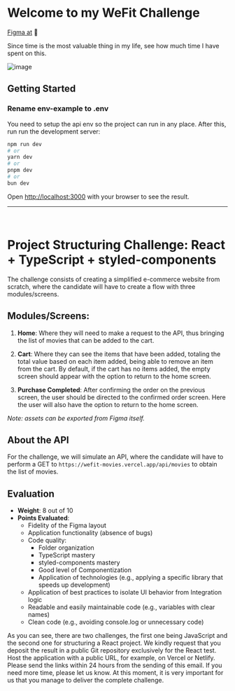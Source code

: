 # Welcome to my WeFit Challenge

[Figma at](https://www.figma.com/file/EYcIWSzoPn0IHfs5oI6o32/Teste-Front-React-WeFit-2024?type=design&node-id=8102-3641&mode=design&t=lSNwINAwLXWOMOY4-0) 🎨 

Since time is the most valuable thing in my life, see how much time I have spent on this.

![image](https://github.com/lazarok09/wefit-challenge/assets/45147892/d1079be8-e270-48fb-8301-e703f2aa541a)



## Getting Started

### Rename env-example to .env

You need to setup the api env so the project can run in any place. After this, run run the development server:

```bash
npm run dev
# or
yarn dev
# or
pnpm dev
# or
bun dev
```
Open [http://localhost:3000](http://localhost:3000) with your browser to see the result.

<hr />

<br>

# Project Structuring Challenge: React + TypeScript + styled-components

The challenge consists of creating a simplified e-commerce website from scratch, where the candidate will have to create a flow with three modules/screens.

## Modules/Screens:

1. **Home**: Where they will need to make a request to the API, thus bringing the list of movies that can be added to the cart.
   
2. **Cart**: Where they can see the items that have been added, totaling the total value based on each item added, being able to remove an item from the cart. By default, if the cart has no items added, the empty screen should appear with the option to return to the home screen.
   
3. **Purchase Completed**: After confirming the order on the previous screen, the user should be directed to the confirmed order screen. Here the user will also have the option to return to the home screen.

*Note: assets can be exported from Figma itself.*


## About the API

For the challenge, we will simulate an API, where the candidate will have to perform a GET to `https://wefit-movies.vercel.app/api/movies` to obtain the list of movies.

## Evaluation

- **Weight**: 8 out of 10
- **Points Evaluated**:
  - Fidelity of the Figma layout
  - Application functionality (absence of bugs)
  - Code quality:
    - Folder organization
    - TypeScript mastery
    - styled-components mastery
    - Good level of Componentization
    - Application of technologies (e.g., applying a specific library that speeds up development)
  - Application of best practices to isolate UI behavior from Integration logic
  - Readable and easily maintainable code (e.g., variables with clear names)
  - Clean code (e.g., avoiding console.log or unnecessary code)

As you can see, there are two challenges, the first one being JavaScript and the second one for structuring a React project. We kindly request that you deposit the result in a public Git repository exclusively for the React test. Host the application with a public URL, for example, on Vercel or Netlify. Please send the links within 24 hours from the sending of this email. If you need more time, please let us know. At this moment, it is very important for us that you manage to deliver the complete challenge.



